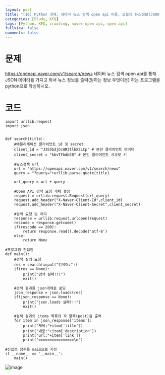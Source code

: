 ```yaml
---
layout: post
title: "[16] Python 과제, 네이버 뉴스 검색 open api 이용, 오늘의 뉴스정보(JSON Data) 파싱 "
categories: [Study, KFQ]
tags: [Python, KFQ, crawling, naver open api, open api]
fullview: false
comments: false
---
```


# 문제
https://openapi.naver.com/v1/search/news 네이버 뉴스 검색 open api를 통해 JSON 데이타를 가지고 와서
뉴스 정보를 출력(원하는 정보 무엇이든) 하는 프로그램을 python으로 작성하시오.


# 코드
```
import urllib.request
import json
 
 
def search(title):
    #애플리케이션 클라이언트 id 및 secret
    client_id = "J3E5bdjOcWR3tlbX3LCp" # 본인 클라이언트 아이디
    client_secret = "kbvTFbAb5B" # 본인 클라이언트 시크릿 키
    
    #뉴스검색 url
    url = "https://openapi.naver.com/v1/search/news"
    query = "?query="+urllib.parse.quote(title)
  
    url_query = url + query
    
    #Open API 검색 요청 개체 설정
    request = urllib.request.Request(url_query)
    request.add_header("X-Naver-Client-Id",client_id)
    request.add_header("X-Naver-Client-Secret",client_secret)
    
    #검색 요청 및 처리
    response = urllib.request.urlopen(request)
    rescode = response.getcode()
    if(rescode == 200):
        return response.read().decode('utf-8')
    else:
        return None
 
#프로그램 진입점
def main():
    #검색 질의 요청
    res = search(input("검색어:"))
    if(res == None):
        print("검색 실패!!!")
        exit()
 
    #검색 결과를 json개체로 로딩
    json_response = json.loads(res)
    if(json_response == None):
        print("json.loads 실패!!!")
        exit()
 
    #검색 결과의 items 목록의 각 항목(post)을 출력
    for item in json_response['items']:
        print("제목:"+item['title'])
        print("내용:"+item['description'])
        print("url:"+item['link'])
        print("================\n")
 
#진입점 함수를 main으로 지정
if __name__ == '__main__':
    main()
```

![image](https://user-images.githubusercontent.com/84369912/126756973-d5684b7f-150e-4bd3-bacd-c43cec39f6f4.png)

